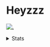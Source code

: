 # Heyzzz  

[![.](https://skillicons.dev/icons?i=js,java)](https://skillicons.dev)  

<details>
<summary>Stats</summary
<!--START_SECTION:waka-->

```txt
JavaScript   2 hrs 39 mins   █████████████████████░░░░   83.50 %
JSON         19 mins         ██▓░░░░░░░░░░░░░░░░░░░░░░   10.00 %
TypeScript   10 mins         █▒░░░░░░░░░░░░░░░░░░░░░░░   05.53 %
Bash         1 min           ▒░░░░░░░░░░░░░░░░░░░░░░░░   00.80 %
HTML         0 secs          ░░░░░░░░░░░░░░░░░░░░░░░░░   00.17 %
```

<!--END_SECTION:waka-->
</details>
